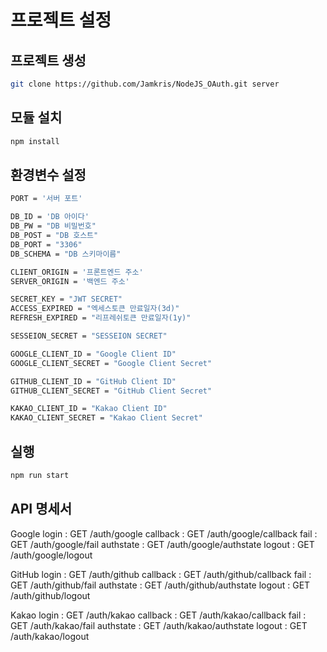 # 프로젝트 설정

## 프로젝트 생성

```bash
git clone https://github.com/Jamkris/NodeJS_OAuth.git server
```

## 모듈 설치

```bash
npm install
```

## 환경변수 설정

```bash
PORT = '서버 포트'

DB_ID = 'DB 아이다'
DB_PW = "DB 비밀번호"
DB_POST = "DB 호스트"
DB_PORT = "3306"
DB_SCHEMA = "DB 스키마이름"

CLIENT_ORIGIN = '프론트엔드 주소'
SERVER_ORIGIN = '백엔드 주소'

SECRET_KEY = "JWT SECRET"
ACCESS_EXPIRED = "엑세스토큰 만료일자(3d)"
REFRESH_EXPIRED = "리프레쉬토큰 만료일자(1y)"

SESSEION_SECRET = "SESSEION SECRET"

GOOGLE_CLIENT_ID = "Google Client ID"
GOOGLE_CLIENT_SECRET = "Google Client Secret"

GITHUB_CLIENT_ID = "GitHub Client ID"
GITHUB_CLIENT_SECRET = "GitHub Client Secret"

KAKAO_CLIENT_ID = "Kakao Client ID"
KAKAO_CLIENT_SECRET = "Kakao Client Secret"
```

## 실행

```bash
npm run start
```

## API 명세서

Google
login : GET /auth/google
callback : GET /auth/google/callback
fail : GET /auth/google/fail
authstate : GET /auth/google/authstate
logout : GET /auth/google/logout

GitHub
login : GET /auth/github
callback : GET /auth/github/callback
fail : GET /auth/github/fail
authstate : GET /auth/github/authstate
logout : GET /auth/github/logout

Kakao
login : GET /auth/kakao
callback : GET /auth/kakao/callback
fail : GET /auth/kakao/fail
authstate : GET /auth/kakao/authstate
logout : GET /auth/kakao/logout
